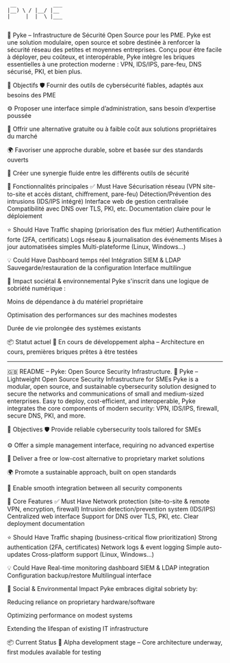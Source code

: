 ```
 __            ___ 
|__) \ / |__/ |__  
|     |  |  \ |___ 
                   
```
🔐 Pyke – Infrastructure de Sécurité Open Source pour les PME.
Pyke est une solution modulaire, open source et sobre destinée à renforcer la sécurité réseau des petites et moyennes entreprises. Conçu pour être facile à déployer, peu coûteux, et interopérable, Pyke intègre les briques essentielles à une protection moderne : VPN, IDS/IPS, pare-feu, DNS sécurisé, PKI, et bien plus.

🎯 Objectifs
  🛡️ Fournir des outils de cybersécurité fiables, adaptés aux besoins des PME

  ⚙️ Proposer une interface simple d’administration, sans besoin d’expertise poussée

  💸 Offrir une alternative gratuite ou à faible coût aux solutions propriétaires du marché

  🌍 Favoriser une approche durable, sobre et basée sur des standards ouverts

  🧰 Créer une synergie fluide entre les différents outils de sécurité

🧩 Fonctionnalités principales
✅ Must Have
  Sécurisation réseau (VPN site-to-site et accès distant, chiffrement, pare-feu)
  Détection/Prévention des intrusions (IDS/IPS intégré)
  Interface web de gestion centralisée
  Compatibilité avec DNS over TLS, PKI, etc.
  Documentation claire pour le déploiement
  
⭐ Should Have
  Traffic shaping (priorisation des flux métier)
  Authentification forte (2FA, certificats)
  Logs réseau & journalisation des événements
  Mises à jour automatisées simples
  Multi-plateforme (Linux, Windows...)

💡 Could Have
  Dashboard temps réel
  Intégration SIEM & LDAP
  Sauvegarde/restauration de la configuration
  Interface multilingue

🌱 Impact sociétal & environnemental
  Pyke s'inscrit dans une logique de sobriété numérique :

  Moins de dépendance à du matériel propriétaire

  Optimisation des performances sur des machines modestes

  Durée de vie prolongée des systèmes existants

📦 Statut actuel
  🧪 En cours de développement alpha – Architecture en cours, premières briques prêtes à être testées

--------------------------------

🇬🇧 README – Pyke: Open Source Security Infrastructure.
🔐 Pyke – Lightweight Open Source Security Infrastructure for SMEs
Pyke is a modular, open source, and sustainable cybersecurity solution designed to secure the networks and communications of small and medium-sized enterprises. Easy to deploy, cost-efficient, and interoperable, Pyke integrates the core components of modern security: VPN, IDS/IPS, firewall, secure DNS, PKI, and more.

🎯 Objectives
  🛡️ Provide reliable cybersecurity tools tailored for SMEs

  ⚙️ Offer a simple management interface, requiring no advanced expertise

  💸 Deliver a free or low-cost alternative to proprietary market solutions

  🌍 Promote a sustainable approach, built on open standards

  🧰 Enable smooth integration between all security components

🧩 Core Features
✅ Must Have
  Network protection (site-to-site & remote VPN, encryption, firewall)
  Intrusion detection/prevention system (IDS/IPS)
  Centralized web interface
  Support for DNS over TLS, PKI, etc.
  Clear deployment documentation
  
⭐ Should Have
  Traffic shaping (business-critical flow prioritization)
  Strong authentication (2FA, certificates)
  Network logs & event logging
  Simple auto-updates
  Cross-platform support (Linux, Windows...)
  
💡 Could Have
  Real-time monitoring dashboard
  SIEM & LDAP integration
  Configuration backup/restore
  Multilingual interface
  
🌱 Social & Environmental Impact
  Pyke embraces digital sobriety by:
  
  Reducing reliance on proprietary hardware/software
  
  Optimizing performance on modest systems
  
  Extending the lifespan of existing IT infrastructure

📦 Current Status
  🧪 Alpha development stage – Core architecture underway, first modules available for testing


